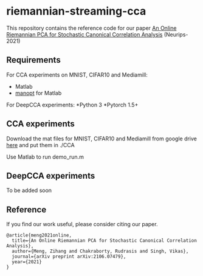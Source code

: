 # riemannian-streaming-cca

This repository contains the reference code for our paper [An Online Riemannian PCA for Stochastic Canonical Correlation Analysis](https://arxiv.org/pdf/2106.07479.pdf) (Neurips-2021)

## Requirements
For CCA experiments on MNIST, CIFAR10 and Mediamill:
* Matlab
* [manopt](https://www.manopt.org/) for Matlab

For DeepCCA experiments:
*Python 3
*Pytorch 1.5+

## CCA experiments
Download the mat files for MNIST, CIFAR10 and Mediamill from google drive [here](https://drive.google.com/file/d/1jUnhhXfepxUQtxJJrMe_FKNu08ljuxAs/view?usp=sharing) and put them in ./CCA

Use Matlab to run demo_run.m

## DeepCCA experiments
To be added soon

## Reference
If you find our work useful, please consider citing our paper.
```
@article{meng2021online,
  title={An Online Riemannian PCA for Stochastic Canonical Correlation Analysis},
  author={Meng, Zihang and Chakraborty, Rudrasis and Singh, Vikas},
  journal={arXiv preprint arXiv:2106.07479},
  year={2021}
}
```


